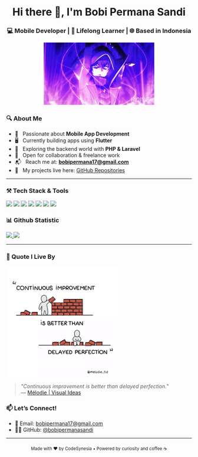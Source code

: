 <!-- Profile Header -->
<h1 align="center">Hi there 👋, I'm Bobi Permana Sandi</h1>
<h3 align="center">💻 Mobile Developer | 🚀 Lifelong Learner | 🌐 Based in Indonesia</h3>

<p align="center">
  <img src="https://raw.githubusercontent.com/bobipermanasandi/bobipermanasandi/main/assets/gif/cid2.gif" width="300" alt="Coding GIF"/>
</p>

### 🔍 About Me

- 📱 &nbsp; Passionate about **Mobile App Development**
- 🖥️ &nbsp; Currently building apps using **Flutter**
- 🌱 &nbsp; Exploring the backend world with **PHP & Laravel**
- 🤝 &nbsp; Open for collaboration & freelance work
- 📬 &nbsp; Reach me at: **bobipermana17@gmail.com**
- 📂 &nbsp; My projects live here: [GitHub Repositories](https://github.com/bobipermanasandi?tab=repositories)

---

### ⚒️ Tech Stack & Tools

<p align="left">
  <img src="https://img.shields.io/badge/Flutter-02569B?style=flat&logo=flutter&logoColor=white" />
  <img src="https://img.shields.io/badge/Dart-0175C2?style=flat&logo=dart&logoColor=white" />
  <img src="https://img.shields.io/badge/PHP-777BB4?style=flat&logo=php&logoColor=white" />
  <img src="https://img.shields.io/badge/Laravel-FF2D20?style=flat&logo=laravel&logoColor=white" />
  <img src="https://img.shields.io/badge/Firebase-FFCA28?style=flat&logo=firebase&logoColor=black" />
  <img src="https://img.shields.io/badge/Cursor_AI-000000?style=flat&logo=cursor&logoColor=white" />
  <img src="https://img.shields.io/badge/VSCode-007ACC?style=flat&logo=visual-studio-code&logoColor=white" />
</p>

### 📊 Github Statistic

<p align="left">
<a href="https://github.com/bobipermanasandi">
  <img height="180em" src="https://github-readme-stats-eight-theta.vercel.app/api?username=bobipermanasandi&show_icons=true&theme=algolia&include_all_commits=true&count_private=true"/>
  <img height="180em" src="https://github-readme-stats-eight-theta.vercel.app/api/top-langs/?username=bobipermanasandi&layout=compact&layout=compact&theme=algolia"/>
</a>
</p>

---

### 💬 Quote I Live By

<img src="assets/images.jpg" height="300em" />

> *"Continuous improvement is better than delayed perfection."*  
> — [Mélodie | Visual Ideas](https://x.com/melodie_tld/status/1549023788330893313)

### 📫 Let’s Connect!

- 📧 Email: [bobipermana17@gmail.com](mailto:bobipermana17@gmail.com)
- 🧑‍💻 GitHub: [@bobipermanasandi](https://github.com/bobipermanasandi)

---

<!-- Feel free to remove this footer if you prefer a cleaner look -->
<p align="center">
  <sub>Made with ❤️ by CodeSynesia • Powered by curiosity and coffee ☕</sub>
</p>

